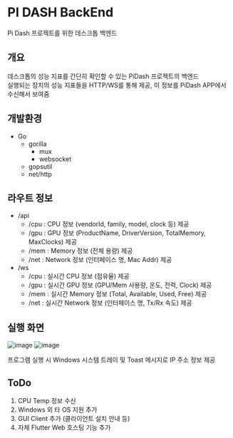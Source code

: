 # PI DASH BackEnd
Pi Dash 프로젝트를 위한 데스크톱 백엔드

## 개요
데스크톱의 성능 지표를 간단히 확인할 수 있는 PiDash 프로젝트의 백엔드\
실행되는 장치의 성능 지표들을 HTTP/WS를 통해 제공, 이 정보를 PiDash APP에서 수신해서 보여줌

## 개발환경
- Go
    - gorilla
        - mux
        - websocket
    - gopsutil
    - net/http

## 라우트 정보
- /api
    - /cpu : CPU 정보 (vendorId, family, model, clock 등) 제공
    - /gpu : GPU 정보 (ProductName, DriverVersion, TotalMemory, MaxClocks) 제공
    - /mem : Memory 정보 (전체 용량) 제공
    - /net : Network 정보 (인터페이스 명, Mac Addr) 제공
- /ws
    - /cpu : 실시간 CPU 정보 (점유율) 제공
    - /gpu : 실시간 GPU 정보 (GPU/Mem 사용량, 온도, 전력, Clock) 제공
    - /mem : 실시간 Memory 정보 (Total, Available, Used, Free) 제공
    - /net : 실시간 Network 정보 (인터페이스 명, Tx/Rx 속도) 제공

## 실행 화면
![image](https://github.com/picel/PiDash_BackEnd/assets/30901178/89ab3986-589a-4213-87dd-7809c47c0279)
![image](https://github.com/picel/PiDash_BackEnd/assets/30901178/7105f010-e07a-43db-9f77-8f0f1ab9d061)

프로그램 실행 시 Windows 시스템 트레이 및 Toast 메시지로 IP 주소 정보 제공
 
## ToDo
1. CPU Temp 정보 수신
2. Windows 외 타 OS 지원 추가
3. GUI Client 추가 (클라이언트 설치 안내 등)
4. 자체 Flutter Web 호스팅 기능 추가